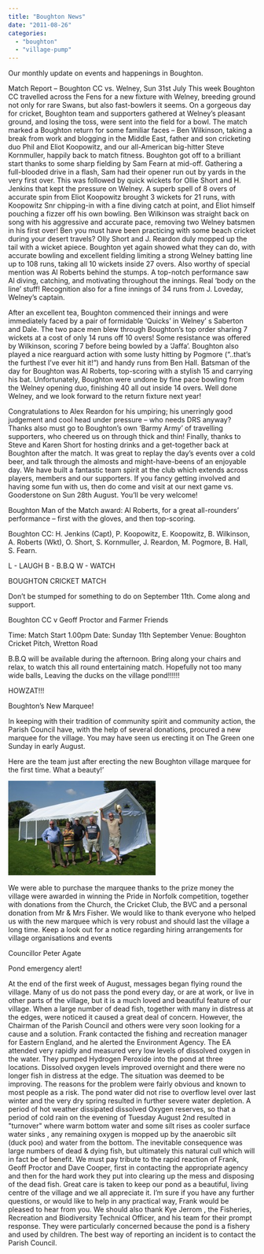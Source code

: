 ```yaml
---
title: "Boughton News"
date: "2011-08-26"
categories: 
  - "boughton"
  - "village-pump"
---
```


Our monthly update on events and happenings in Boughton.

Match Report – Boughton CC vs. Welney, Sun 31st July This week Boughton CC travelled across the Fens for a new fixture with Welney, breeding ground not only for rare Swans, but also fast-bowlers it seems. On a gorgeous day for cricket, Boughton team and supporters gathered at Welney’s pleasant ground, and losing the toss, were sent into the field for a bowl. The match marked a Boughton return for some familiar faces – Ben Wilkinson, taking a break from work and blogging in the Middle East, father and son cricketing duo Phil and Eliot Koopowitz, and our all-American big-hitter Steve Kornmuller, happily back to match fitness. Boughton got off to a brilliant start thanks to some sharp fielding by Sam Fearn at mid-off. Gathering a full-blooded drive in a flash, Sam had their opener run out by yards in the very first over. This was followed by quick wickets for Ollie Short and H. Jenkins that kept the pressure on Welney. A superb spell of 8 overs of accurate spin from Eliot Koopowitz brought 3 wickets for 21 runs, with Koopowitz Snr chipping-in with a fine diving catch at point, and Eliot himself pouching a fizzer off his own bowling. Ben Wilkinson was straight back on song with his aggressive and accurate pace, removing two Welney batsmen in his first over! Ben you must have been practicing with some beach cricket during your desert travels? Olly Short and J. Reardon duly mopped up the tail with a wicket apiece. Boughton yet again showed what they can do, with accurate bowling and excellent fielding limiting a strong Welney batting line up to 108 runs, taking all 10 wickets inside 27 overs. Also worthy of special mention was Al Roberts behind the stumps. A top-notch performance saw Al diving, catching, and motivating throughout the innings. Real ‘body on the line’ stuff! Recognition also for a fine innings of 34 runs from J. Loveday, Welney’s captain.

After an excellent tea, Boughton commenced their innings and were immediately faced by a pair of formidable ‘Quicks’ in Welney’ s Saberton and Dale. The two pace men blew through Boughton’s top order sharing 7 wickets at a cost of only 14 runs off 10 overs! Some resistance was offered by Wilkinson, scoring 7 before being bowled by a ‘Jaffa’. Boughton also played a nice rearguard action with some lusty hitting by Pogmore (“..that’s the furthest I’ve ever hit it!”) and handy runs from Ben Hall. Batsman of the day for Boughton was Al Roberts, top-scoring with a stylish 15 and carrying his bat. Unfortunately, Boughton were undone by fine pace bowling from the Welney opening duo, finishing 40 all out inside 14 overs. Well done Welney, and we look forward to the return fixture next year!

Congratulations to Alex Reardon for his umpiring; his unerringly good judgement and cool head under pressure – who needs DRS anyway? Thanks also must go to Boughton’s own ‘Barmy Army’ of travelling supporters, who cheered us on through thick and thin! Finally, thanks to Steve and Karen Short for hosting drinks and a get-together back at Boughton after the match. It was great to replay the day’s events over a cold beer, and talk through the almosts and might-have-beens of an enjoyable day. We have built a fantastic team spirit at the club which extends across players, members and our supporters. If you fancy getting involved and having some fun with us, then do come and visit at our next game vs. Gooderstone on Sun 28th August. You’ll be very welcome!

Boughton Man of the Match award: Al Roberts, for a great all-rounders’ performance – first with the gloves, and then top-scoring.

Boughton CC: H. Jenkins (Capt), P. Koopowitz, E. Koopowitz, B. Wilkinson, A. Roberts (Wkt), O. Short, S. Kornmuller, J. Reardon, M. Pogmore, B. Hall, S. Fearn.

L - LAUGH B - B.B.Q W - WATCH

BOUGHTON CRICKET MATCH

Don’t be stumped for something to do on September 11th. Come along and support.

Boughton CC v Geoff Proctor and Farmer Friends

Time: Match Start 1.00pm Date: Sunday 11th September Venue: Boughton Cricket Pitch, Wretton Road

B.B.Q will be available during the afternoon. Bring along your chairs and relax, to watch this all round entertaining match. Hopefully not too many wide balls, Leaving the ducks on the village pond!!!!!!

HOWZAT!!!

Boughton’s New Marquee!

In keeping with their tradition of community spirit and community action, the Parish Council have, with the help of several donations, procured a new marquee for the village. You may have seen us erecting it on The Green one Sunday in early August.

Here are the team just after erecting the new Boughton village marquee for the first time. What a beauty!’

[![](images/IMG_2575-3-300x192.jpg "Boughton Village marquee")](http://www.stokeferry.com/wp-content/uploads/2011/08/IMG_2575-3.jpg)

We were able to purchase the marquee thanks to the prize money the village were awarded in winning the Pride in Norfolk competition, together with donations from the Church, the Cricket Club, the BVC and a personal donation from Mr & Mrs Fisher. We would like to thank everyone who helped us with the new marquee which is very robust and should last the village a long time. Keep a look out for a notice regarding hiring arrangements for village organisations and events

Councillor Peter Agate

Pond emergency alert!

At the end of the first week of August, messages began flying round the village. Many of us do not pass the pond every day, or are at work, or live in other parts of the village, but it is a much loved and beautiful feature of our village. When a large number of dead fish, together with many in distress at the edges, were noticed it caused a great deal of concern. However, the Chairman of the Parish Council and others were very soon looking for a cause and a solution. Frank contacted the fishing and recreation manager for Eastern England, and he alerted the Environment Agency. The EA attended very rapidly and measured very low levels of dissolved oxygen in the water. They pumped Hydrogen Peroxide into the pond at three locations. Dissolved oxygen levels improved overnight and there were no longer fish in distress at the edge. The situation was deemed to be improving. The reasons for the problem were fairly obvious and known to most people as a risk. The pond water did not rise to overflow level over last winter and the very dry spring resulted in further severe water depletion. A period of hot weather dissipated dissolved Oxygen reserves, so that a period of cold rain on the evening of Tuesday August 2nd resulted in "turnover" where warm bottom water and some silt rises as cooler surface water sinks , any remaining oxygen is mopped up by the anaerobic silt (duck poo) and water from the bottom. The inevitable consequence was large numbers of dead & dying fish, but ultimately this natural cull which will in fact be of benefit. We must pay tribute to the rapid reaction of Frank, Geoff Proctor and Dave Cooper, first in contacting the appropriate agency and then for the hard work they put into clearing up the mess and disposing of the dead fish. Great care is taken to keep our pond as a beautiful, living centre of the village and we all appreciate it. I’m sure if you have any further questions, or would like to help in any practical way, Frank would be pleased to hear from you. We should also thank Kye Jerrom , the Fisheries, Recreation and Biodiversity Technical Officer, and his team for their prompt response. They were particularly concerned because the pond is a fishery and used by children. The best way of reporting an incident is to contact the Parish Council.
